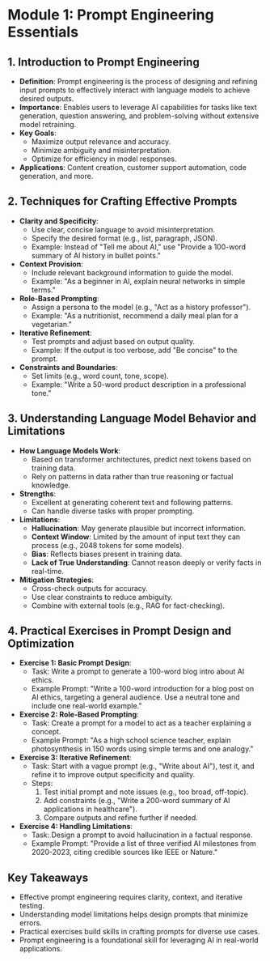 # Module 1: Prompt Engineering Essentials

## 1. Introduction to Prompt Engineering
- **Definition**: Prompt engineering is the process of designing and refining input prompts to effectively interact with language models to achieve desired outputs.
- **Importance**: Enables users to leverage AI capabilities for tasks like text generation, question answering, and problem-solving without extensive model retraining.
- **Key Goals**:
  - Maximize output relevance and accuracy.
  - Minimize ambiguity and misinterpretation.
  - Optimize for efficiency in model responses.
- **Applications**: Content creation, customer support automation, code generation, and more.

## 2. Techniques for Crafting Effective Prompts
- **Clarity and Specificity**:
  - Use clear, concise language to avoid misinterpretation.
  - Specify the desired format (e.g., list, paragraph, JSON).
  - Example: Instead of "Tell me about AI," use "Provide a 100-word summary of AI history in bullet points."
- **Context Provision**:
  - Include relevant background information to guide the model.
  - Example: "As a beginner in AI, explain neural networks in simple terms."
- **Role-Based Prompting**:
  - Assign a persona to the model (e.g., "Act as a history professor").
  - Example: "As a nutritionist, recommend a daily meal plan for a vegetarian."
- **Iterative Refinement**:
  - Test prompts and adjust based on output quality.
  - Example: If the output is too verbose, add "Be concise" to the prompt.
- **Constraints and Boundaries**:
  - Set limits (e.g., word count, tone, scope).
  - Example: "Write a 50-word product description in a professional tone."

## 3. Understanding Language Model Behavior and Limitations
- **How Language Models Work**:
  - Based on transformer architectures, predict next tokens based on training data.
  - Rely on patterns in data rather than true reasoning or factual knowledge.
- **Strengths**:
  - Excellent at generating coherent text and following patterns.
  - Can handle diverse tasks with proper prompting.
- **Limitations**:
  - **Hallucination**: May generate plausible but incorrect information.
  - **Context Window**: Limited by the amount of input text they can process (e.g., 2048 tokens for some models).
  - **Bias**: Reflects biases present in training data.
  - **Lack of True Understanding**: Cannot reason deeply or verify facts in real-time.
- **Mitigation Strategies**:
  - Cross-check outputs for accuracy.
  - Use clear constraints to reduce ambiguity.
  - Combine with external tools (e.g., RAG for fact-checking).

## 4. Practical Exercises in Prompt Design and Optimization
- **Exercise 1: Basic Prompt Design**:
  - Task: Write a prompt to generate a 100-word blog intro about AI ethics.
  - Example Prompt: "Write a 100-word introduction for a blog post on AI ethics, targeting a general audience. Use a neutral tone and include one real-world example."
- **Exercise 2: Role-Based Prompting**:
  - Task: Create a prompt for a model to act as a teacher explaining a concept.
  - Example Prompt: "As a high school science teacher, explain photosynthesis in 150 words using simple terms and one analogy."
- **Exercise 3: Iterative Refinement**:
  - Task: Start with a vague prompt (e.g., "Write about AI"), test it, and refine it to improve output specificity and quality.
  - Steps:
    1. Test initial prompt and note issues (e.g., too broad, off-topic).
    2. Add constraints (e.g., "Write a 200-word summary of AI applications in healthcare").
    3. Compare outputs and refine further if needed.
- **Exercise 4: Handling Limitations**:
  - Task: Design a prompt to avoid hallucination in a factual response.
  - Example Prompt: "Provide a list of three verified AI milestones from 2020-2023, citing credible sources like IEEE or Nature."

## Key Takeaways
- Effective prompt engineering requires clarity, context, and iterative testing.
- Understanding model limitations helps design prompts that minimize errors.
- Practical exercises build skills in crafting prompts for diverse use cases.
- Prompt engineering is a foundational skill for leveraging AI in real-world applications.